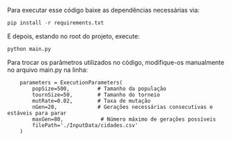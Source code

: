Para executar esse código baixe as dependências necessárias via:


``` python
pip install -r requirements.txt
```

E depois, estando no root do projeto, execute:

``` python
python main.py
```

Para trocar os parâmetros utilizados no código, modifique-os manualmente no arquivo main.py na linha:
```
    parameters = ExecutionParameters(
        popSize=500,         # Tamanho da população
        tournSize=50,        # Tamanho do torneio
        mutRate=0.02,        # Taxa de mutação
        nGen=20,             # Gerações necessárias consecutivas e estáveis para parar
        maxGen=80,            # Número máximo de gerações possíveis
        filePath='./InputData/cidades.csv'
    )
```